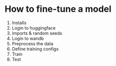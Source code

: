 # How to fine-tune a model

1. Installs
2. Login to huggingface
3. Imports & random seeds
4. Login to wandb
5. Preprocess the data
6. Define training configs
7. Train
8. Test